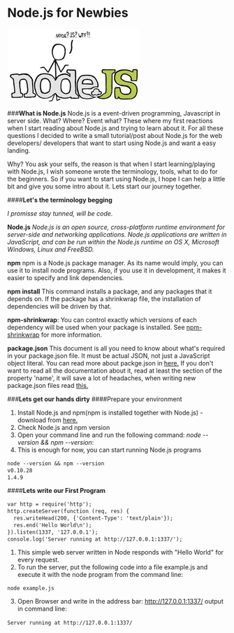 Node.js for Newbies
=================
![Alt text](nodejsLogo.jpeg)

###**What is Node.js**
Node.js is a event-driven programming, Javascript in server side. 
What? Where? Event what? 
These where my first reactions when I start reading about Node.js and trying to learn about it.
For all these questions I decided to write a small tutorial/post about Node.js for the web developers/ developers that want to start using Node.js and want a easy landing.

Why? You ask your selfs, the reason is that when I start learning/playing with Node.js, I wish someone wrote the terminology, tools, what to do for the beginners. 
So if you want to start using Node.js, I hope I can help a little bit and give you some intro about it. 
Lets start our journey together.

####**Let's the terminology begging**

_I promisse stay tunned, will be code._

**Node.js**
*Node.js is an open source, cross-platform runtime environment for server-side and networking applications. Node.js applications are written in JavaScript, and can be run within the Node.js runtime on OS X, Microsoft Windows, Linux and FreeBSD.*

**npm**
npm is a Node.js package manager. As its name would imply, you can use it to install node programs. Also, if you use it in development, it makes it easier to specify and link dependencies.

**npm install**
This command installs a package, and any packages that it depends on. If the package has a shrinkwrap file, the installation of dependencies will be driven by that.

**npm-shrinkwrap**: You can control exactly which versions of each dependency 
will be used when your package is installed.
See [npm-shrinkwrap](https://www.npmjs.org/doc/cli/npm-shrinkwrap.html) for more information.

**package.json**
This document is all you need to know about what's required in your package.json file. It must be actual JSON, not just a JavaScript object literal.
You can read more about packge.json in [here.](https://www.npmjs.org/doc/files/package.json.html)
If you don't want to read all the documentation about it, read at least the section of the property 'name', it will save a lot of headaches, when writing new package.json files read [this.](https://www.npmjs.org/doc/files/package.json.html#name) 

###**Lets get our hands dirty**
####Prepare your environment

 1. Install Node.js and npm(npm is installed together with Node.js) - download from [here.](http://nodejs.org/download/)
 2. Check Node.js and npm version
 3. Open your command line and run the following command: *node --version && npm --version*:
 4. This is enough for now, you can start running Node.js programs
```
node --version && npm --version
v0.10.28
1.4.9
```

####**Lets write our First Program**
```
var http = require('http');
http.createServer(function (req, res) {
  res.writeHead(200, {'Content-Type': 'text/plain'});
  res.end('Hello World\n');
}).listen(1337, '127.0.0.1');
console.log('Server running at http://127.0.0.1:1337/');
```

 1. This simple web server written in Node responds with "Hello World" for every request.
 2. To run the server, put the following code into a file example.js and execute it with the node program from the command line: 
```
node example.js
```
 3. Open Browser and write in
the address bar: http://127.0.0.1:1337/
output in command line: 

```Server running at http://127.0.0.1:1337/```

